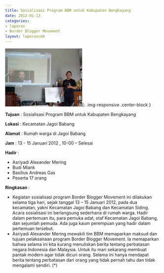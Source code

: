 ```yaml
---
title: Sosialisasi Program BBM untuk Kabupaten Bengkayang
date: 2012-01-13
categories:
- laporan
- Border Blogger Movement
layout: laporancmb
---
```


![250px-JANUARI_14_2012_BBM_SOSIALISASI_BENGKAYANG.jpg](/_uploads/250px-JANUARI_14_2012_BBM_SOSIALISASI_BENGKAYANG.jpg){: .img-responsive .center-block }

**Tujuan** :  Sosialisasi Program BBM untuk Kabupaten Bengkayang 

**Lokasi** :  Kecamatan Jagoi Babang 

**Alamat** :  Rumah warga di Jagoi Babang 

**Jam** : 13 - 15 Januari 2012 ,  10-00 – Selesai 

**Hadir** :
* Asriyadi Alexander Mering
* Budi Miank
* Basilius Andreas Gas
* Peserta 17 orang 

**Ringkasan** :
* Kegiatan sosialisasi program Border Blogger Movement  ini dilakukan selama tiga hari, sejak tanggal 13 – 15 Januari 2012,  pada dua kecamatan, yakni Kecamatan Jagoi Babang dan Kecamatan Siding.  Acara sosialisasi ini berlangsung sederhana di rumah warga. Hadir dalam  pertemuan itu, para pemuka adat, staf Kecamatan Jagoi Babang, dan  sejumlah pemuda. Ada juga kaum perempuan yang hadir dalam pertemuan  tersebut. 
* Asriyadi Alexander Mering mewakili tim BBM memaparkan maksud dan tujuan pelaksanaan program Border Blogger Movement.  Ia memaparkan bahwa selama ini kita kurang menuliskan berita tentang  perbatasan negara Indonesia dan Malaysia. Untuk itu mari sekarang  membuat pantak modern agar tidak dicuri orang. Selama ini hanya mendapat  berita tentang perbatasan dari orang yang tidak pernah tahu dan tidak  mengalami sendiri. (*)

